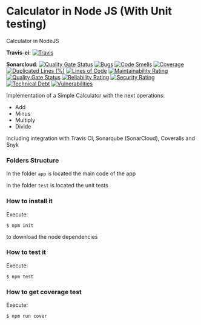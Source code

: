# Calculator in Node JS (With Unit testing)
Calculator in NodeJS

__Travis-ci__: [![Travis](https://api.travis-ci.org/jzavalaq/CalculatorNodeJS.svg?branch=main)]()

__Sonarcloud__: 
[![Quality Gate Status](https://sonarcloud.io/api/project_badges/measure?project=jzavalaq_CalculatorNodeJS&metric=alert_status)](https://sonarcloud.io/dashboard?id=jzavalaq_CalculatorNodeJS)
[![Bugs](https://sonarcloud.io/api/project_badges/measure?project=jzavalaq_CalculatorNodeJS&metric=bugs)](https://sonarcloud.io/dashboard?id=jzavalaq_CalculatorNodeJS)
[![Code Smells](https://sonarcloud.io/api/project_badges/measure?project=jzavalaq_CalculatorNodeJS&metric=code_smells)](https://sonarcloud.io/dashboard?id=jzavalaq_CalculatorNodeJS)
[![Coverage](https://sonarcloud.io/api/project_badges/measure?project=jzavalaq_CalculatorNodeJS&metric=coverage)](https://sonarcloud.io/dashboard?id=jzavalaq_CalculatorNodeJS)
[![Duplicated Lines (%)](https://sonarcloud.io/api/project_badges/measure?project=jzavalaq_CalculatorNodeJS&metric=duplicated_lines_density)](https://sonarcloud.io/dashboard?id=jzavalaq_CalculatorNodeJS)
[![Lines of Code](https://sonarcloud.io/api/project_badges/measure?project=jzavalaq_CalculatorNodeJS&metric=ncloc)](https://sonarcloud.io/dashboard?id=jzavalaq_CalculatorNodeJS)
[![Maintainability Rating](https://sonarcloud.io/api/project_badges/measure?project=jzavalaq_CalculatorNodeJS&metric=sqale_rating)](https://sonarcloud.io/dashboard?id=jzavalaq_CalculatorNodeJS)
[![Quality Gate Status](https://sonarcloud.io/api/project_badges/measure?project=jzavalaq_CalculatorNodeJS&metric=alert_status)](https://sonarcloud.io/dashboard?id=jzavalaq_CalculatorNodeJS)
[![Reliability Rating](https://sonarcloud.io/api/project_badges/measure?project=jzavalaq_CalculatorNodeJS&metric=reliability_rating)](https://sonarcloud.io/dashboard?id=jzavalaq_CalculatorNodeJS)
[![Security Rating](https://sonarcloud.io/api/project_badges/measure?project=jzavalaq_CalculatorNodeJS&metric=security_rating)](https://sonarcloud.io/dashboard?id=jzavalaq_CalculatorNodeJS)
[![Technical Debt](https://sonarcloud.io/api/project_badges/measure?project=jzavalaq_CalculatorNodeJS&metric=sqale_index)](https://sonarcloud.io/dashboard?id=jzavalaq_CalculatorNodeJS)
[![Vulnerabilities](https://sonarcloud.io/api/project_badges/measure?project=jzavalaq_CalculatorNodeJS&metric=vulnerabilities)](https://sonarcloud.io/dashboard?id=jzavalaq_CalculatorNodeJS)

Implementation of a Simple Calculator with the next operations:

* Add
* Minus
* Multiply
* Divide

Including integration with Travis CI, Sonarqube (SonarCloud), Coveralls and Snyk

### Folders Structure

In the folder `app` is located the main code of the app

In the folder `test` is located the unit tests

### How to install it

Execute:

```shell
$ npm init
```
to download the node dependencies

### How to test it

Execute:

```shell
$ npm test
```

### How to get coverage test

Execute:

```shell
$ npm run cover
```
